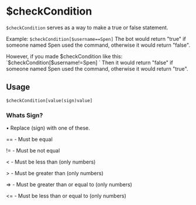 # $checkCondition
 `$checkCondition` serves as a way to make a true or false statement.

Example: `$checkCondition[$username==Spen]`
The bot would return "true" if someone named Spen used the command, otherwise it would return "false".

However, if you made $checkCondition like this: `$checkCondition[$username!=Spen] `
Then it would return "false" if someone named Spen used the command, otherwise it would return "true".

## Usage
```$checkCondition[value(sign)value] ```

### Whats Sign?
• Replace (sign) with one of these.

== - Must be equal 

!= - Must be not equal 

< - Must be less than (only numbers) 

\> - Must be greater than (only numbers) 

=> - Must be greater than or equal to (only numbers) 

<= - Must be less than or equal to (only numbers) 
